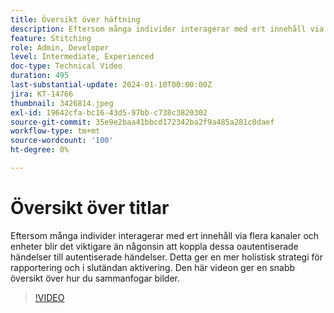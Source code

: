 ```yaml
---
title: Översikt över häftning
description: Eftersom många individer interagerar med ert innehåll via flera kanaler och enheter blir det viktigare än någonsin att koppla dessa oautentiserade händelser till autentiserade händelser. Detta ger en mer holistisk strategi för rapportering och i slutändan aktivering. Den här videon ger en snabb översikt över hur du sammanfogar bilder.
feature: Stitching
role: Admin, Developer
level: Intermediate, Experienced
doc-type: Technical Video
duration: 495
last-substantial-update: 2024-01-10T00:00:00Z
jira: KT-14766
thumbnail: 3426814.jpeg
exl-id: 19642cfa-bc16-43d5-97bb-c738c3820302
source-git-commit: 35e9e2baa41bbcd172342ba2f9a485a281c0daef
workflow-type: tm+mt
source-wordcount: '100'
ht-degree: 0%

---
```


# Översikt över titlar

Eftersom många individer interagerar med ert innehåll via flera kanaler och enheter blir det viktigare än någonsin att koppla dessa oautentiserade händelser till autentiserade händelser. Detta ger en mer holistisk strategi för rapportering och i slutändan aktivering. Den här videon ger en snabb översikt över hur du sammanfogar bilder.

>[!VIDEO](https://video.tv.adobe.com/v/3426814/?learn=on)
